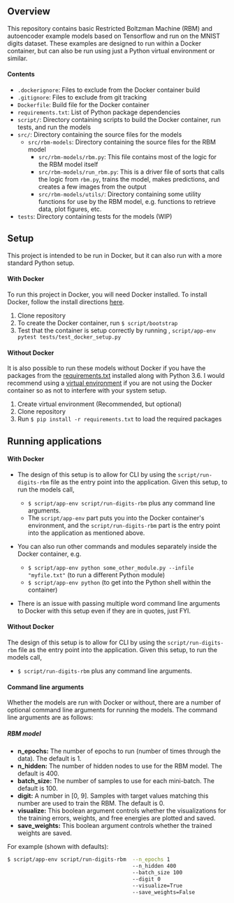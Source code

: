## Overview
This repository contains basic Restricted Boltzman Machine (RBM) and autoencoder example models based on Tensorflow and run on the MNIST digits dataset. These examples are designed to run within a Docker container, but can also be run using just a Python virtual environment or similar.

#### Contents

* `.dockerignore`: Files to exclude from the Docker container build
* `.gitignore`: Files to exclude from git tracking
* `Dockerfile`: Build file for the Docker container
* `requirements.txt`: List of Python package dependencies
* `script/`: Directory containing scripts to build the Docker container, run tests, and run the models
* `src/`: Directory containing the source files for the models
  * `src/rbm-models`: Directory containing the source files for the RBM model
    * `src/rbm-models/rbm.py`: This file contains most of the logic for the RBM model itself
    * `src/rbm-models/run_rbm.py`: This is a driver file of sorts that calls the logic from `rbm.py`, trains the model, makes predictions, and creates a few images from the output
    * `src/rbm-models/utils/`: Directory containing some utility functions for use by the RBM model, e.g. functions to retrieve data, plot figures, etc.
* `tests`: Directory containing tests for the models (WIP)

## Setup
This project is intended to be run in Docker, but it can also run with a more standard Python setup.

#### With Docker
To run this project in Docker, you will need Docker installed. To install Docker, follow the install directions [here](https://docs.docker.com/install/).

1. Clone repository
2. To create the Docker container, run `$ script/bootstrap`
3. Test that the container is setup correctly by running , `script/app-env pytest tests/test_docker_setup.py`

#### Without Docker
It is also possible to run these models without Docker if you have the packages from the [requirements.txt](./requirements.txt) installed along with Python 3.6. I would recommend using a [virtual environment](https://virtualenv.pypa.io/en/stable/) if you are not using the Docker container so as not to interfere with your system setup.

1. Create virtual environment (Recommended, but optional)
2. Clone repository
3. Run `$ pip install -r requirements.txt` to load the required packages


## Running applications
#### With Docker
* The design of this setup is to allow for CLI by using the `script/run-digits-rbm` file as the entry point into the application. Given this setup, to run the models call,
    * `$ script/app-env script/run-digits-rbm` plus any command line arguments.
    * The `script/app-env` part puts you into the Docker container's environment, and the `script/run-digits-rbm` part is the entry point into the application as mentioned above.

* You can also run other commands and modules separately inside the Docker container, e.g.
    * `$ script/app-env python some_other_module.py --infile "myfile.txt"` (to run a different Python module)
    * `$ script/app-env python` (to get into the Python shell within the container)

* There is an issue with passing multiple word command line arguments to Docker with this setup even if they are in quotes, just FYI.


#### Without Docker
The design of this setup is to allow for CLI by using the `script/run-digits-rbm` file as the entry point into the application. Given this setup, to run the models call,
  * `$ script/run-digits-rbm` plus any command line arguments.


#### Command line arguments
Whether the models are run with Docker or without, there are a number of optional command line arguments for running the models. The command line arguments are as follows:

##### RBM model
* **n_epochs:** The number of epochs to run (number of times through the data). The default is 1.
* **n_hidden:** The number of hidden nodes to use for the RBM model. The default is 400.
* **batch_size:** The number of samples to use for each mini-batch. The default is 100.
* **digit:** A number in [0, 9]. Samples with target values matching this number are used to train the RBM. The default is 0.
* **visualize:** This boolean argument controls whether the visualizations for the training errors, weights, and free energies are plotted and saved.
* **save_weights:** This boolean argument controls whether the trained weights are saved.

For example (shown with defaults):
```bash
$ script/app-env script/run-digits-rbm  --n_epochs 1
                                        --n_hidden 400
                                        --batch_size 100
                                        --digit 0
                                        --visualize=True
                                        --save_weights=False
```
